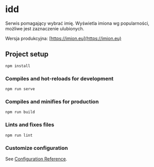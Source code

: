 # idd

Serwis pomagający wybrać imię. Wyświetla imiona wg popularności, możliwe jest zaznaczenie ulubionych.

Wersja produkcyjna:  [https://imion.eu](https://imion.eu) 



## Project setup

```
npm install
```

### Compiles and hot-reloads for development
```
npm run serve
```

### Compiles and minifies for production
```
npm run build
```

### Lints and fixes files
```
npm run lint
```

### Customize configuration
See [Configuration Reference](https://cli.vuejs.org/config/).

